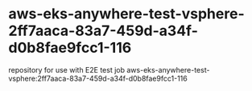 # aws-eks-anywhere-test-vsphere-2ff7aaca-83a7-459d-a34f-d0b8fae9fcc1-116
repository for use with E2E test job aws-eks-anywhere-test-vsphere:2ff7aaca-83a7-459d-a34f-d0b8fae9fcc1-116
